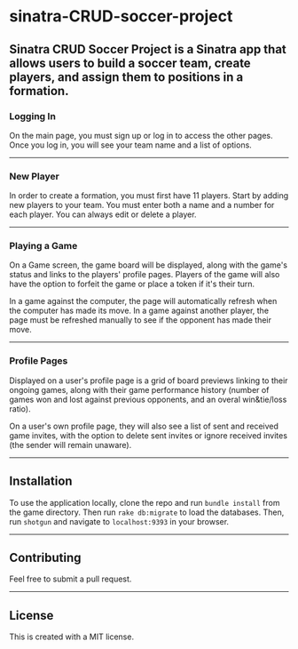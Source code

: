 # sinatra-CRUD-soccer-project
Sinatra CRUD Soccer Project is a Sinatra app that allows users to build a soccer team, create players, and assign them to positions in a formation.
---

### Logging In
On the main page, you must sign up or log in to access the other pages. Once you log in, you will see your team name and a list of options.

---
### New Player
In order to create a formation, you must first have 11 players. Start by adding new players to your team. You must enter both a name and a number for each player. You can always edit or delete a player.

---
### Playing a Game
On a Game screen, the game board will be displayed, along with the game's status and links to the players' profile pages.
Players of the game will also have the option to forfeit the game or place a token if it's their turn.

In a game against the computer, the page will automatically refresh when the computer has made its move. In a game against another player, the page must be refreshed manually to see if the opponent has made their move.

---
### Profile Pages
Displayed on a user's profile page is a grid of board previews linking to their ongoing games, along with their game performance history (number of games won and lost against previous opponents, and an overal win&tie/loss ratio).

On a user's own profile page, they will also see a list of sent and received game invites, with the option to delete sent invites or ignore received invites (the sender will remain unaware).

---

## Installation
To use the application locally, clone the repo and run `bundle install` from the game directory. Then run `rake db:migrate` to load the databases. Then, run `shotgun` and navigate to `localhost:9393` in your browser.

---

## Contributing
Feel free to submit a pull request.

---

## License

This is created with a MIT license.